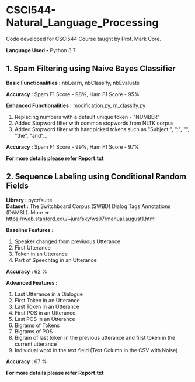 # CSCI544-Natural_Language_Processing  
 Code developed for CSCI544 Course taught by Prof. Mark Core.  

**Language Used -** Python 3.7  

## 1. Spam Filtering using Naive Bayes Classifier ##  

**Basic Functionalities :** nbLearn, nbClassify, nbEvaluate  

**Accuracy :** Spam F1 Score - 98%, Ham F1 Score - 95%

**Enhanced Functionalities :** modification.py, m_classify.py  
 1. Replacing numbers with a default unique token - "NUMBER"  
 2. Added Stopword filter with common stopwords from NLTK corpus  
 3. Added Stopword filter with handpicked tokens such as "Subject:", ":", "\", "the", "and"...  

 **Accuracy :** Spam F1 Score - 99%, Ham F1 Score - 97%
 
 **For more details please refer Report.txt**
 
 ## 2. Sequence Labeling using Conditional Random Fields ##
 
 **Library :** pycrfsuite  
 **Dataset :** The Switchboard Corpus (SWBD) Dialog Tags Annotations (DAMSL). More => https://web.stanford.edu/~jurafsky/ws97/manual.august1.html  
 
 **Baseline Features :** 
 1) Speaker changed from previuous Utterance
 2) First Utterance
 3) Token in an Utterance
 4) Part of Speechtag in an Utterance
 
 **Accuracy :** 62 %
 
 **Advanced Features :**
 1) Last Utterance in a Dialogue
 2) First Token in an Utterance
 3) Last Token in an Utterance
 4) First POS in an Utterance
 5) Last POS in an Utterance
 6) Bigrams of Tokens
 7) Bigrams of POS
 8) Bigram of last token in the previous utterance and first token in the current utterance
 9) Individual word in the text field (Text Column in the CSV with Noise)
 
  **Accuracy :** 67 %
  
  **For more details please refer Report.txt**
